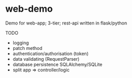# web-demo
Demo for web-app; 3-tier; rest-api written in flask/python

TODO 
- logging
- patch method
- authentication/authorisation (token)
- data validating (RequestParser)
- database persistence SQLAlchemy/SQLite
- split app => controller/logic
